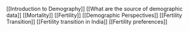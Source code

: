 [[Introduction to Demography]] 
[[What are the source of demographic data]]
[[Mortality]] 
[[Fertility]] 
[[Demographic Perspectives]] 
[[Fertility Transition]] 
[[Fertility transition in India]] 
[[Fertility preferences]] 